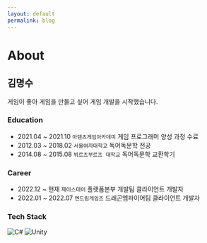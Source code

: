 ```yaml
---
layout: default
permalink: blog
---
```


# About

## 김명수

게임이 좋아 게임을 만들고 싶어 게임 개발을 시작했습니다.

### Education

- 2021.04 ~ 2021.10 `아텐츠게임아카데미` 게임 프로그래머 양성 과정 수료
- 2012.03 ~ 2018.02 `서울여자대학교` 독어독문학 전공
- 2014.08 ~ 2015.08 `뷔르츠부르츠 대학교` 독어독문학 교환학기


### Career

- 2022.12 ~ 현재 `제이스테어` 플랫폼본부 개발팀 클라이언트 개발자 
- 2022.01 ~ 2022.07 `엔드림게임즈` 드래곤엠파이어팀 클라이언트 개발자 


### Tech Stack
![C#](https://img.shields.io/badge/c%23-%23239120.svg?style=for-the-badge&logo=c-sharp&logoColor=white)
![Unity](https://img.shields.io/badge/unity-%23000000.svg?style=for-the-badge&logo=unity&logoColor=white)